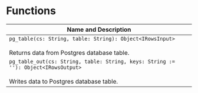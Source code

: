 # Functions

| Name and Description |
| --- |
| `pg_table(cs: String, table: String): Object<IRowsInput>`<br /><br /> Returns data from Postgres database table. |
| `pg_table_out(cs: String, table: String, keys: String := ''): Object<IRowsOutput>`<br /><br /> Writes data to Postgres database table. |
